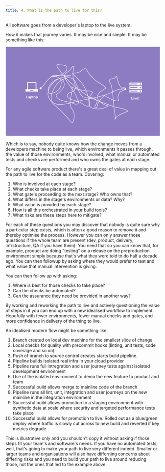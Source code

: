 ```yaml
---
title: 4. What is the path to live for this?
---
```


All software goes from a developer's laptop to the live system.

How it makes that journey varies. It may be nice and simple. It may be something like this:

![A very complex squiggly path to live with no clear point](../../imgs/path-to-live.svg#diag)

Which is to say, nobody quite knows how the change moves from a developers machine to being live, which environments it passes through, the value of those environments, who's involved, what manual or automated tests and checks are performed and who owns the gates at each stage.

For any agile software product there's a great deal of value in mapping out the path to live for the code as a team. Covering:

1. Who is involved at each stage?
2. What checks take place at each stage?
3. What gate's proceeding to the next stage? Who owns that?
4. What differs in the stage's environments or data? Why?
5. What value is provided by each stage?
6. How is all this orchestrated in your build tools?
7. What risks are these steps here to mitigate?

For each of these questions you may discover that nobody is quite sure why a particular step exists, which is often a good reason to remove it and thereby optimise the process. However you can only answer those questions if the whole team are present (dev, product, delivery, infrstructure, QA if you have them). You need that so you can know that, for example, product are doing "testing" on a release on the preproduction environment simply because that's what they were told to do half a decade ago. You can then followup by asking where they would prefer to test and what value that manual intervention is giving.

You can then follow up with asking:

1. Where is best for those checks to take place?
2. Can the checks be automated?
3. Can the assurance they need be provided in another way?

By working and reworking the path to live and actively questioning the value of steps in it you can end up with a new idealised workflow to implement. Hopefully with fewer environments, fewer manual checks and gates, and more confidence in delivery of the thing to live.

An idealised modern flow might be something like:

1. Branch created on local dev machine for the smallest slice of change
2. Local checks for quality with precommit hooks (linting, unit tests, code coverage and so on)
3. Push of branch to source control creates starts build pipeline.
4. Pipeline builds isolated real infra in your cloud provider
5. Pipeline runs full intregration and user journey tests against isolated development environment
6. Use of the isolated environment to demo the new feature to product and team
7. Successful build allows merge to mainline code of the branch
8. Pipeline runs all lint, unit, integration and user journeys on the new mainline in the integration environment
9. Successful build allows promotion to a staging environment with synthetic data at scale where security and targeted performance tests take place
10. Successful build allows for promotion to live. Rolled out as a blue/green deploy where traffic is slowly cut across to new build and reverted if key metrics degrade.

This is illustrative only and you shouldn't copy it without asking if those steps fit your team's and software's needs. If you have no automated tests, well, that's going to make your path to live very different indeed. Smaller or larger teams and organisations will also have differning concerns about differing risks and you need to build your path to live around reducing those, not the ones that led to the example above.